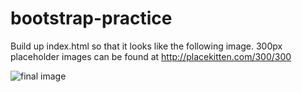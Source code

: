 bootstrap-practice
==================
Build up index.html so that it looks like the following image. 300px placeholder images can be found at http://placekitten.com/300/300 

![final image](/final.png)
